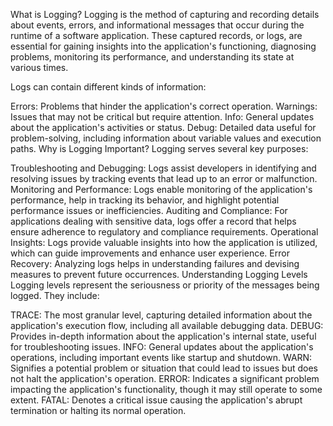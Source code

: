 What is Logging?
Logging is the method of capturing and recording details about events, errors, and informational messages that occur during the runtime of a software application. These captured records, or logs, are essential for gaining insights into the application's functioning, diagnosing problems, monitoring its performance, and understanding its state at various times.

Logs can contain different kinds of information:

Errors: Problems that hinder the application's correct operation.
Warnings: Issues that may not be critical but require attention.
Info: General updates about the application's activities or status.
Debug: Detailed data useful for problem-solving, including information about variable values and execution paths.
Why is Logging Important?
Logging serves several key purposes:

Troubleshooting and Debugging: Logs assist developers in identifying and resolving issues by tracking events that lead up to an error or malfunction.
Monitoring and Performance: Logs enable monitoring of the application's performance, help in tracking its behavior, and highlight potential performance issues or inefficiencies.
Auditing and Compliance: For applications dealing with sensitive data, logs offer a record that helps ensure adherence to regulatory and compliance requirements.
Operational Insights: Logs provide valuable insights into how the application is utilized, which can guide improvements and enhance user experience.
Error Recovery: Analyzing logs helps in understanding failures and devising measures to prevent future occurrences.
Understanding Logging Levels
Logging levels represent the seriousness or priority of the messages being logged. They include:

TRACE: The most granular level, capturing detailed information about the application's execution flow, including all available debugging data.
DEBUG: Provides in-depth information about the application's internal state, useful for troubleshooting issues.
INFO: General updates about the application's operations, including important events like startup and shutdown.
WARN: Signifies a potential problem or situation that could lead to issues but does not halt the application's operation.
ERROR: Indicates a significant problem impacting the application's functionality, though it may still operate to some extent.
FATAL: Denotes a critical issue causing the application's abrupt termination or halting its normal operation.
